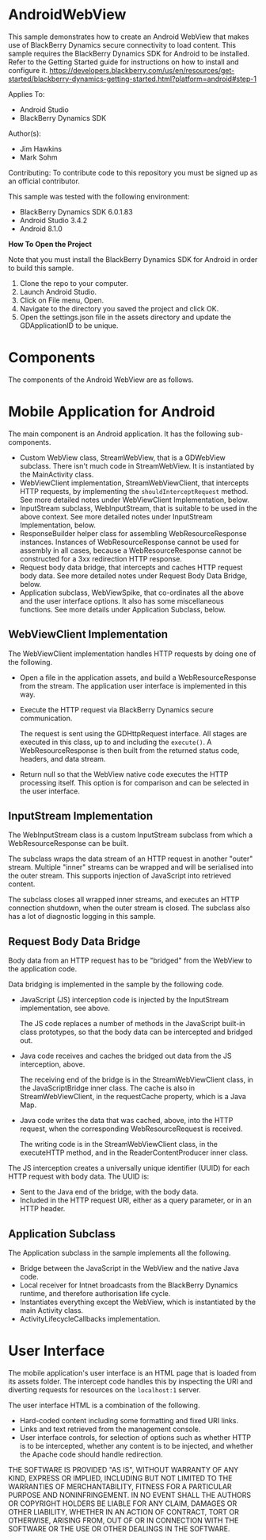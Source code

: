 AndroidWebView
==============

This sample demonstrates how to create an Android WebView that makes use of BlackBerry Dynamics secure connectivity to load content.  This sample requires the BlackBerry Dynamics SDK for Android to be installed.  Refer to the Getting Started guide for instructions on how to install
and configure it.  https://developers.blackberry.com/us/en/resources/get-started/blackberry-dynamics-getting-started.html?platform=android#step-1

Applies To:
- Android Studio
- BlackBerry Dynamics SDK

Author(s): 
- Jim Hawkins
- Mark Sohm

Contributing:
To contribute code to this repository you must be signed up as an official contributor.

This sample was tested with the following environment:

- BlackBerry Dynamics SDK 6.0.1.83
- Android Studio 3.4.2
- Android 8.1.0


**How To Open the Project**

Note that you must install the BlackBerry Dynamics SDK for Android in order to build this sample.

1. Clone the repo to your computer.
2. Launch Android Studio.
3. Click on File menu, Open.
4. Navigate to the directory you saved the project and click OK.
5. Open the settings.json file in the assets directory and update the GDApplicationID to be unique.

Components
==========
The components of the Android WebView are as follows.

Mobile Application for Android
==============================
The main component is an Android application. It has the following sub-components.

-   Custom WebView class, StreamWebView, that is a GDWebView subclass. There
    isn't much code in StreamWebView. It is instantiated by the MainActivity
    class.
-   WebViewClient implementation, StreamWebViewClient, that intercepts HTTP
    requests, by implementing the `shouldInterceptRequest` method. See more
    detailed notes under WebViewClient Implementation, below.
-   InputStream subclass, WebInputStream, that is suitable to be used in the
    above context. See more detailed notes under InputStream Implementation,
    below.
-   ResponseBuilder helper class for assembling WebResourceResponse instances.
    Instances of WebResourceResponse cannot be used for assembly in all cases,
    because a WebResourceResponse cannot be constructed for a 3xx redirection
    HTTP response.
-   Request body data bridge, that intercepts and caches HTTP request body data.
    See more detailed notes under Request Body Data Bridge, below.
-   Application subclass, WebViewSpike, that co-ordinates all the above and the
    user interface options. It also has some miscellaneous functions. See more
    details under Application Subclass, below.

WebViewClient Implementation
----------------------------
The WebViewClient implementation handles HTTP requests by doing one of the following.

-   Open a file in the application assets, and build a WebResourceResponse from
    the stream. The application user interface is implemented in this way.

-   Execute the HTTP request via BlackBerry Dynamics secure communication.

    The request is sent using the GDHttpRequest interface. All stages are executed 
	in this class, up to and including the `execute()`. A WebResourceResponse is 
	then built from the returned status code, headers, and data stream.
    
-   Return null so that the WebView native code executes the HTTP processing
    itself. This option is for comparison and can be selected in the user
    interface.

InputStream Implementation
--------------------------
The WebInputStream class is a custom InputStream subclass from which a
WebResourceResponse can be built.

The subclass wraps the data stream of an HTTP request in another "outer" stream.
Multiple "inner" streams can be wrapped and will be serialised into the outer
stream. This supports injection of JavaScript into retrieved content.

The subclass closes all wrapped inner streams, and executes an HTTP connection
shutdown, when the outer stream is closed. The subclass also has a lot of
diagnostic logging in this sample.

Request Body Data Bridge
------------------------
Body data from an HTTP request has to be "bridged" from the WebView to the
application code.

Data bridging is implemented in the sample by the following code.

-   JavaScript (JS) interception code is injected by the InputStream
    implementation, see above.
    
    The JS code replaces a number of methods in the JavaScript built-in class
    prototypes, so that the body data can be intercepted and bridged out.    
    
-   Java code receives and caches the bridged out data from the JS interception,
    above.

    The receiving end of the bridge is in the StreamWebViewClient class, in the
    JavaScriptBridge inner class. The cache is also in StreamWebViewClient, in
    the requestCache property, which is a Java Map.

-   Java code writes the data that was cached, above, into the HTTP request,
    when the corresponding WebResourceRequest is received.
    
    The writing code is in the StreamWebViewClient class, in the executeHTTP
    method, and in the ReaderContentProducer inner class.

The JS interception creates a universally unique identifier (UUID) for each HTTP
request with body data. The UUID is:

-   Sent to the Java end of the bridge, with the body data.
-   Included in the HTTP request URI, either as a query parameter, or in an HTTP
    header.

Application Subclass
--------------------
The Application subclass in the sample implements all the following.

-   Bridge between the JavaScript in the WebView and the native Java code.
-   Local receiver for Intnet broadcasts from the BlackBerry Dynamics runtime,
    and therefore authorisation life cycle.
-   Instantiates everything except the WebView, which is instantiated by the
    main Activity class.
-   ActivityLifecycleCallbacks implementation.

User Interface
==============
The mobile application's user interface is an HTML page that is loaded from its
assets folder. The intercept code handles this by inspecting the URI and
diverting requests for resources on the `localhost:1` server.

The user interface HTML is a combination of the following.

-   Hard-coded content including some formatting and fixed URI links.
-   Links and text retrieved from the management console.
-   User interface controls, for selection of options such as whether
    HTTP is to be intercepted, whether any content is to be injected, and
    whether the Apache code should handle redirection.



THE SOFTWARE IS PROVIDED "AS IS", WITHOUT WARRANTY OF ANY KIND, EXPRESS OR IMPLIED, INCLUDING BUT NOT LIMITED TO THE WARRANTIES OF MERCHANTABILITY, FITNESS FOR A PARTICULAR PURPOSE AND NONINFRINGEMENT. IN NO EVENT SHALL THE AUTHORS OR COPYRIGHT HOLDERS BE LIABLE FOR ANY CLAIM, DAMAGES OR OTHER LIABILITY, WHETHER IN AN ACTION OF CONTRACT, TORT OR OTHERWISE, ARISING FROM, OUT OF OR IN CONNECTION WITH THE SOFTWARE OR THE USE OR OTHER DEALINGS IN THE SOFTWARE.